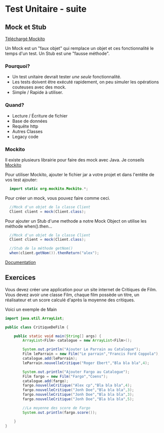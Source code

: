 # Test Unitaire - suite

## Mock et Stub

[Téléchargé Mockito](http://code.google.com/p/mockito/downloads/detail?name=mockito-all-1.9.5.jar&can=2&q=)

Un Mock est un "faux objet" qui remplace un objet et ces fonctionnalité le temps d'un test.
Un Stub est une "fausse méthode".

### Pourquoi?

* Un test unitaire devrait tester _une seule_ fonctionnalité.
* Les tests doivent être exécuté rapidement, on peu simuler les opérations couteuses avec des mock.
* Simple / Rapide  à utiliser.

### Quand?

* Lecture / Écriture de fichier
* Base de données
* Requête http
* Autres Classes
* Legacy code

### Mockito
Il existe plusieurs librairie pour faire des mock avec Java.
Je conseils [Mockito](http://code.google.com/p/mockito/)

Pour utiliser Mockito, ajouter le fichier jar a votre projet et dans l'entête de vos test ajouter:
```java
  import static org.mockito.Mockito.*;
```

Pour créer un mock, vous pouvez faire comme ceci.
```java
  //Mock d'un objet de la classe Client
  Client client = mock(Client.class);
```

Pour ajouter un Stub d'une methode a notre Mock Object on utilise les méthode when().then...
```java
  //Mock d'un objet de la classe Client
  Client client = mock(Client.class);

  //Stub de la méthode getNom()
  when(client.getNom()).thenReturn("alex");
```

[Documentation](http://docs.mockito.googlecode.com/hg/latest/org/mockito/Mockito.html)

## Exercices

Vous devez créer une application pour un site internet de Critiques de Film.
Vous devez avoir une classe Film, chaque film possède un titre, un réalisateur et un score calculé d'après la moyenne des critiques.

Voici un exemple de Main
```java
import java.util.ArrayList;

public class CritiqueDeFilm {

    public static void main(String[] args) {
        ArrayList<Film> catalogue = new ArrayList<Film>();

        System.out.println("Ajouter Le Parrain au Catalogue");
        Film leParrain = new Film("Le parrain","Francis Ford Coppola");
        catalogue.add(leParrain);
        leParrain.nouvelleCritique("Roger Ebert","Bla bla bla",4);

        System.out.println("Ajouter Fargo au Catalogue");
        Film fargo = new Film("Fargo","Coens");
        catalogue.add(fargo);
        fargo.nouvelleCritique("Alex cp","Bla bla bla",4);
        fargo.nouvelleCritique("Jonh Doe","Bla bla bla",3);
        fargo.nouvelleCritique("Jonh Doe","Bla bla bla",3);
        fargo.nouvelleCritique("Jonh Doe","Bla bla bla",5);

        //La moyenne des score de Fargo
        System.out.println(fargo.score());

    }
}
```
